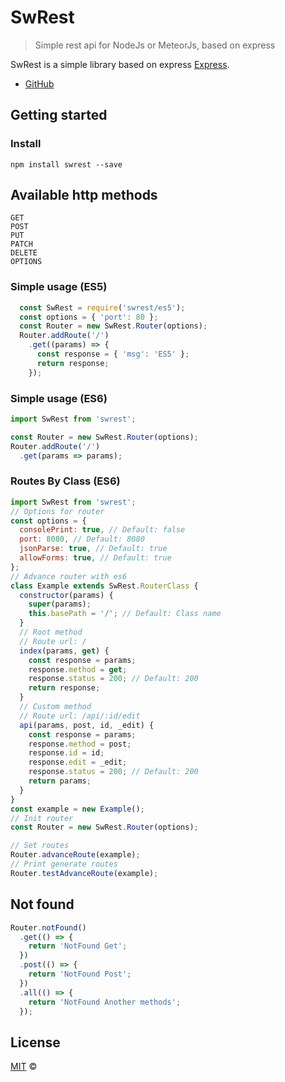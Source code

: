 # SwRest

> Simple rest api for NodeJs or MeteorJs, based on express

SwRest is a simple library based on express [Express](http://expressjs.com/).

- [GitHub](https://github.com/Sansossio/SwRest)

## Getting started

### Install

```shell
npm install swrest --save
```
## Available http methods
```
GET
POST
PUT
PATCH
DELETE
OPTIONS
```

### Simple usage (ES5)
```js
  const SwRest = require('swrest/es5');
  const options = { 'port': 80 };
  const Router = new SwRest.Router(options);
  Router.addRoute('/')
    .get((params) => {
      const response = { 'msg': 'ES5' };
      return response;
    });
```
### Simple usage (ES6)

```js
import SwRest from 'swrest';

const Router = new SwRest.Router(options);
Router.addRoute('/')
  .get(params => params);
```

### Routes By Class (ES6)
```js
import SwRest from 'swrest';
// Options for router
const options = {
  consolePrint: true, // Default: false
  port: 8080, // Default: 8080
  jsonParse: true, // Default: true
  allowForms: true, // Default: true
};
// Advance router with es6
class Example extends SwRest.RouterClass {
  constructor(params) {
    super(params);
    this.basePath = '/'; // Default: Class name
  }
  // Root method
  // Route url: /
  index(params, get) {
    const response = params;
    response.method = get;
    response.status = 200; // Default: 200
    return response;
  }
  // Custom method
  // Route url: /api/:id/edit
  api(params, post, id, _edit) {
    const response = params;
    response.method = post;
    response.id = id;
    response.edit = _edit;
    response.status = 200; // Default: 200
    return params;
  }
}
const example = new Example();
// Init router
const Router = new SwRest.Router(options);

// Set routes
Router.advanceRoute(example);
// Print generate routes
Router.testAdvanceRoute(example);
```

## Not found
```js
Router.notFound()
  .get(() => {
    return 'NotFound Get';
  })
  .post(() => {
    return 'NotFound Post';
  })
  .all(() => {
    return 'NotFound Another methods';
  });
```

## License

[MIT](http://opensource.org/licenses/MIT) ©
